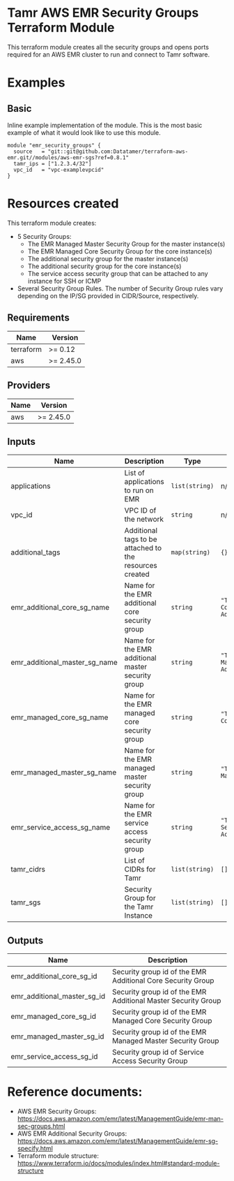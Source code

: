 # Tamr AWS EMR Security Groups Terraform Module
This terraform module creates all the security groups and opens ports required for an AWS EMR cluster to run and connect to Tamr software.

# Examples
## Basic
Inline example implementation of the module.  This is the most basic example of what it would look like to use this module.
```
module "emr_security_groups" {
  source   = "git::git@github.com:Datatamer/terraform-aws-emr.git//modules/aws-emr-sgs?ref=0.8.1"
  tamr_ips = ["1.2.3.4/32"]
  vpc_id   = "vpc-examplevpcid"
}
```

# Resources created
This terraform module creates:
* 5 Security Groups:
  * The EMR Managed Master Security Group for the master instance(s)
  * The EMR Managed Core Security Group for the core instance(s)
  * The additional security group for the master instance(s)
  * The additional security group for the core instance(s)
  * The service access security group that can be attached to any instance for SSH or ICMP
* Several Security Group Rules. The number of Security Group rules vary depending on the IP/SG provided in CIDR/Source, respectively.

<!-- BEGINNING OF PRE-COMMIT-TERRAFORM DOCS HOOK -->
## Requirements

| Name | Version |
|------|---------|
| terraform | >= 0.12 |
| aws | >= 2.45.0 |

## Providers

| Name | Version |
|------|---------|
| aws | >= 2.45.0 |

## Inputs

| Name | Description | Type | Default | Required |
|------|-------------|------|---------|:--------:|
| applications | List of applications to run on EMR | `list(string)` | n/a | yes |
| vpc\_id | VPC ID of the network | `string` | n/a | yes |
| additional\_tags | Additional tags to be attached to the resources created | `map(string)` | `{}` | no |
| emr\_additional\_core\_sg\_name | Name for the EMR additional core security group | `string` | `"TAMR-EMR-Core-Additional"` | no |
| emr\_additional\_master\_sg\_name | Name for the EMR additional master security group | `string` | `"TAMR-EMR-Master-Additional"` | no |
| emr\_managed\_core\_sg\_name | Name for the EMR managed core security group | `string` | `"TAMR-EMR-Core"` | no |
| emr\_managed\_master\_sg\_name | Name for the EMR managed master security group | `string` | `"TAMR-EMR-Master"` | no |
| emr\_service\_access\_sg\_name | Name for the EMR service access security group | `string` | `"TAMR-EMR-Service-Access"` | no |
| tamr\_cidrs | List of CIDRs for Tamr | `list(string)` | `[]` | no |
| tamr\_sgs | Security Group for the Tamr Instance | `list(string)` | `[]` | no |

## Outputs

| Name | Description |
|------|-------------|
| emr\_additional\_core\_sg\_id | Security group id of the EMR Additional Core Security Group |
| emr\_additional\_master\_sg\_id | Security group id of the EMR Additional Master Security Group |
| emr\_managed\_core\_sg\_id | Security group id of the EMR Managed Core Security Group |
| emr\_managed\_master\_sg\_id | Security group id of the EMR Managed Master Security Group |
| emr\_service\_access\_sg\_id | Security group id of Service Access Security Group |

<!-- END OF PRE-COMMIT-TERRAFORM DOCS HOOK -->

# Reference documents:
* AWS EMR Security Groups: https://docs.aws.amazon.com/emr/latest/ManagementGuide/emr-man-sec-groups.html
* AWS EMR Additional Security Groups: https://docs.aws.amazon.com/emr/latest/ManagementGuide/emr-sg-specify.html
* Terraform module structure: https://www.terraform.io/docs/modules/index.html#standard-module-structure
